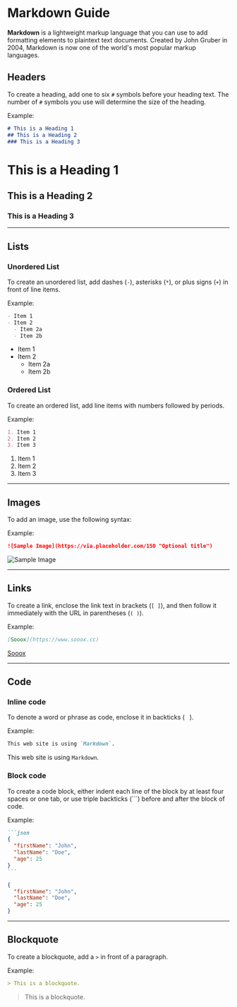 # Markdown Guide

**Markdown** is a lightweight markup language that you can use to add formatting elements to plaintext text documents. Created by John Gruber in 2004, Markdown is now one of the world's most popular markup languages.

## Headers

To create a heading, add one to six `#` symbols before your heading text. The number of `#` symbols you use will determine the size of the heading.

Example:
```markdown
# This is a Heading 1
## This is a Heading 2
### This is a Heading 3
```

# This is a Heading 1
## This is a Heading 2
### This is a Heading 3

---

## Lists

### Unordered List

To create an unordered list, add dashes (`-`), asterisks (`*`), or plus signs (`+`) in front of line items.

Example:
```markdown
- Item 1
- Item 2
  - Item 2a
  - Item 2b
```

- Item 1
- Item 2
  - Item 2a
  - Item 2b

### Ordered List

To create an ordered list, add line items with numbers followed by periods.

Example:
```markdown
1. Item 1
2. Item 2
3. Item 3
```

1. Item 1
2. Item 2
3. Item 3

---

## Images

To add an image, use the following syntax:

Example:
```markdown
![Sample Image](https://via.placeholder.com/150 "Optional title")
```

![Sample Image](https://via.placeholder.com/150 "Optional title")

---

## Links

To create a link, enclose the link text in brackets (`[ ]`), and then follow it immediately with the URL in parentheses (`( )`).

Example:
```markdown
[Sooox](https://www.sooox.cc)
```


[Sooox](https://www.sooox.cc)

---

## Code

### Inline code

To denote a word or phrase as code, enclose it in backticks (` ` ).

Example:
```markdown
This web site is using `Markdown`.
```

This web site is using `Markdown`.


### Block code

To create a code block, either indent each line of the block by at least four spaces or one tab, or use triple backticks (```) before and after the block of code.

Example:
````markdown
```json
{
  "firstName": "John",
  "lastName": "Doe",
  "age": 25
}
```
````

```json
{
  "firstName": "John",
  "lastName": "Doe",
  "age": 25
}
```

---

## Blockquote

To create a blockquote, add a `>` in front of a paragraph.

Example:
```markdown
> This is a blockquote.
```
> This is a blockquote.
